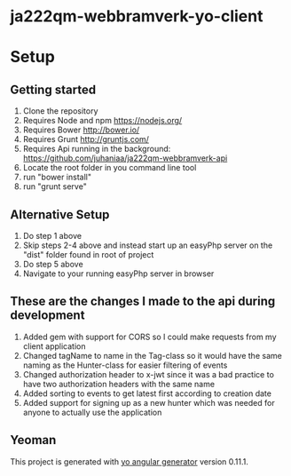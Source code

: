 # ja222qm-webbramverk-yo-client

# Setup

## Getting started

1. Clone the repository
2. Requires Node and npm https://nodejs.org/
3. Requires Bower http://bower.io/
4. Requires Grunt http://gruntjs.com/
5. Requires Api running in the background: https://github.com/juhaniaa/ja222qm-webbramverk-api
6. Locate the root folder in you command line tool
7. run "bower install"
8. run "grunt serve"

## Alternative Setup

1. Do step 1 above
2. Skip steps 2-4 above and instead start up an easyPhp server on the "dist" folder found in root of project
3. Do step 5 above
4. Navigate to your running easyPhp server in browser

## These are the changes I made to the api during development

1. Added gem with support for CORS so I could make requests from my client application
2. Changed tagName to name in the Tag-class so it would have the same naming as the Hunter-class for easier filtering of events
3. Changed authorization header to x-jwt since it was a bad practice to have two authorization headers with the same name
4. Added sorting to events to get latest first according to creation date
5. Added support for signing up as a new hunter which was needed for anyone to actually use the application

## Yeoman

This project is generated with [yo angular generator](https://github.com/yeoman/generator-angular)
version 0.11.1.
